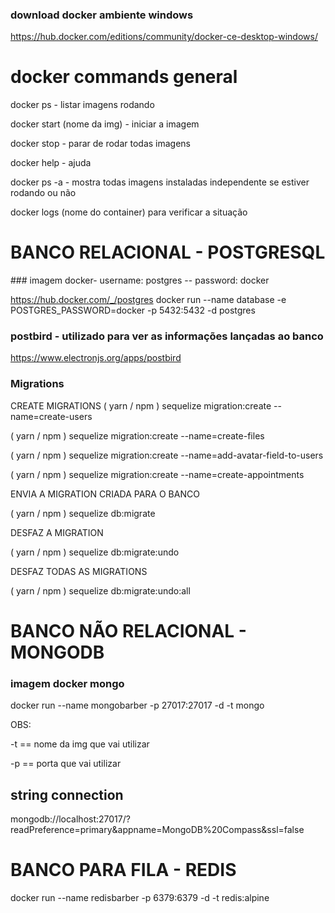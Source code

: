 ### download docker ambiente windows

https://hub.docker.com/editions/community/docker-ce-desktop-windows/

# docker commands general

docker ps - listar imagens rodando

docker start (nome da img) - iniciar a imagem

docker stop - parar de rodar todas imagens

docker help - ajuda

docker ps -a - mostra todas imagens instaladas independente se
estiver rodando ou não

docker logs (nome do container) para verificar a situação

<h1> BANCO RELACIONAL - POSTGRESQL </h1>
### imagem docker- username: postgres -- password: docker

https://hub.docker.com/_/postgres
docker run --name database -e POSTGRES_PASSWORD=docker -p 5432:5432 -d postgres

### postbird - utilizado para ver as informações lançadas ao banco

https://www.electronjs.org/apps/postbird

### Migrations

CREATE MIGRATIONS
( yarn / npm ) sequelize migration:create --name=create-users

( yarn / npm ) sequelize migration:create --name=create-files

( yarn / npm ) sequelize migration:create --name=add-avatar-field-to-users

( yarn / npm ) sequelize migration:create --name=create-appointments


ENVIA A MIGRATION CRIADA PARA O BANCO

( yarn / npm ) sequelize db:migrate

DESFAZ A MIGRATION

( yarn / npm ) sequelize db:migrate:undo

DESFAZ TODAS AS MIGRATIONS

( yarn / npm ) sequelize db:migrate:undo:all

<h1> BANCO NÃO RELACIONAL - MONGODB </h1>

### imagem docker mongo

docker run --name mongobarber -p 27017:27017 -d -t mongo

OBS:

-t == nome da img que vai utilizar

-p == porta que vai utilizar

## string connection

mongodb://localhost:27017/?readPreference=primary&appname=MongoDB%20Compass&ssl=false

<h1> BANCO PARA FILA - REDIS </h1>
docker run --name redisbarber -p 6379:6379 -d -t redis:alpine

